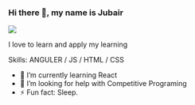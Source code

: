 ### Hi there 👋, my name is Jubair
![](https://arturssmirnovs.github.io/github-profile-readme-generator/images/banner.png)

I love to learn and apply my learning

Skills: ANGULER / JS / HTML / CSS

- 🌱 I’m currently learning React 
- 🤔 I’m looking for help with Competitive Programing 
- ⚡ Fun fact: Sleep. 
